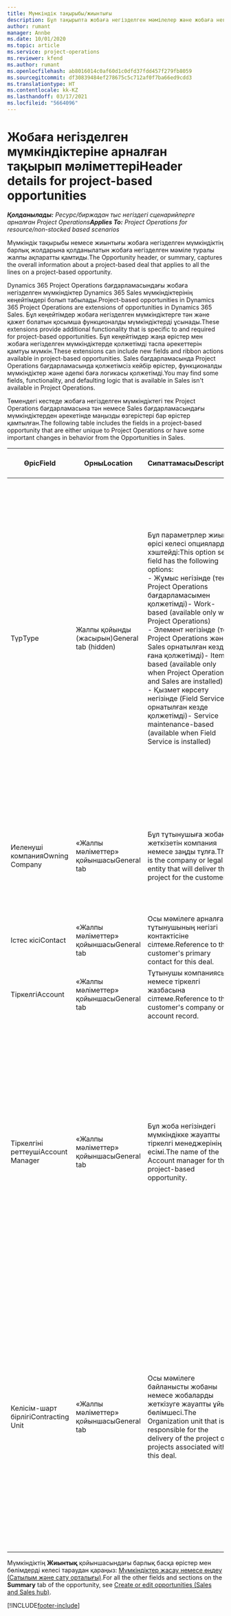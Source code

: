 ```yaml
---
title: Мүмкіндік тақырыбы/жиынтығы
description: Бұл тақырыпта жобаға негізделген мәмілелер және жобаға негізделген мүмкіндік жолдары туралы ақпарат берілген.
author: rumant
manager: Annbe
ms.date: 10/01/2020
ms.topic: article
ms.service: project-operations
ms.reviewer: kfend
ms.author: rumant
ms.openlocfilehash: ab8016014c0af60d1c0dfd37fdd457f279fb8059
ms.sourcegitcommit: df30839484ef278675c5c712af0f7ba66ed9cdd3
ms.translationtype: HT
ms.contentlocale: kk-KZ
ms.lasthandoff: 03/17/2021
ms.locfileid: "5664096"
---
```

# <a name="header-details-for-project-based-opportunities"></a><span data-ttu-id="d46aa-103">Жобаға негізделген мүмкіндіктеріне арналған тақырып мәліметтері</span><span class="sxs-lookup"><span data-stu-id="d46aa-103">Header details for project-based opportunities</span></span>

<span data-ttu-id="d46aa-104">_**Қолданылады:** Ресурс/биржадан тыс негіздегі сценарийлерге арналған Project Operations_</span><span class="sxs-lookup"><span data-stu-id="d46aa-104">_**Applies To:** Project Operations for resource/non-stocked based scenarios_</span></span>


<span data-ttu-id="d46aa-105">Мүмкіндік тақырыбы немесе жиынтығы жобаға негізделген мүмкіндіктің барлық жолдарына қолданылатын жобаға негізделген мәміле туралы жалпы ақпаратты қамтиды.</span><span class="sxs-lookup"><span data-stu-id="d46aa-105">The Opportunity header, or summary, captures the overall information about a project-based deal that applies to all the lines on a project-based opportunity.</span></span>

<span data-ttu-id="d46aa-106">Dynamics 365 Project Operations бағдарламасындағы жобаға негізделген мүмкіндіктер Dynamics 365 Sales мүмкіндіктерінің кеңейтімдері болып табылады.</span><span class="sxs-lookup"><span data-stu-id="d46aa-106">Project-based opportunities in Dynamics 365 Project Operations are extensions of opportunities in Dynamics 365 Sales.</span></span> <span data-ttu-id="d46aa-107">Бұл кеңейтімдер жобаға негізделген мүмкіндіктерге тән және қажет болатын қосымша функционалды мүмкіндіктерді ұсынады.</span><span class="sxs-lookup"><span data-stu-id="d46aa-107">These extensions provide additional functionality that is specific to and required for project-based opportunities.</span></span> <span data-ttu-id="d46aa-108">Бұл кеңейтімдер жаңа өрістер мен жобаға негізделген мүмкіндіктерде қолжетімді таспа әрекеттерін қамтуы мүмкін.</span><span class="sxs-lookup"><span data-stu-id="d46aa-108">These extensions can include new fields and ribbon actions available in project-based opportunities.</span></span> <span data-ttu-id="d46aa-109">Sales бағдарламасында Project Operations бағдарламасында қолжетімсіз кейбір өрістер, функционалды мүмкіндіктер және әдепкі баға логикасы қолжетімді.</span><span class="sxs-lookup"><span data-stu-id="d46aa-109">You may find some fields, functionality, and defaulting logic that is available in Sales isn't available in Project Operations.</span></span>

<span data-ttu-id="d46aa-110">Төмендегі кестеде жобаға негізделген мүмкіндіктегі тек Project Operations бағдарламасына тән немесе Sales бағдарламасындағы мүмкіндіктерден әрекетінде маңызды өзгерістері бар өрістер қамтылған.</span><span class="sxs-lookup"><span data-stu-id="d46aa-110">The following table includes the fields in a project-based opportunity that are either unique to Project Operations or have some important changes in behavior from the Opportunities in Sales.</span></span>

| <span data-ttu-id="d46aa-111">**Өріс**</span><span class="sxs-lookup"><span data-stu-id="d46aa-111">**Field**</span></span> | <span data-ttu-id="d46aa-112">**Орны**</span><span class="sxs-lookup"><span data-stu-id="d46aa-112">**Location**</span></span> | <span data-ttu-id="d46aa-113">**Сипаттамасы**</span><span class="sxs-lookup"><span data-stu-id="d46aa-113">**Description**</span></span> | <span data-ttu-id="d46aa-114">**Төменгі әсер**</span><span class="sxs-lookup"><span data-stu-id="d46aa-114">**Downstream impact**</span></span> |
| --- | --- | --- | --- |
| <span data-ttu-id="d46aa-115">Түр</span><span class="sxs-lookup"><span data-stu-id="d46aa-115">Type</span></span> | <span data-ttu-id="d46aa-116">Жалпы қойынды (жасырын)</span><span class="sxs-lookup"><span data-stu-id="d46aa-116">General tab (hidden)</span></span> | <span data-ttu-id="d46aa-117">Бұл параметрлер жиыны өрісі келесі опцияларды хэштейді:</span><span class="sxs-lookup"><span data-stu-id="d46aa-117">This option set field has the following options:</span></span></br><span data-ttu-id="d46aa-118">- Жұмыс негізінде (тек Project Operations бағдарламасымен қолжетімді)</span><span class="sxs-lookup"><span data-stu-id="d46aa-118">- Work-based (available only with Project Operations)</span></span></br><span data-ttu-id="d46aa-119">- Элемент негізінде (тек Project Operations және Sales орнатылған кезде ғана қолжетімді)</span><span class="sxs-lookup"><span data-stu-id="d46aa-119">- Item-based (available only when Project Operations and Sales are installed)</span></span></br><span data-ttu-id="d46aa-120">- Қызмет көрсету негізінде (Field Service орнатылған кезде қолжетімді)</span><span class="sxs-lookup"><span data-stu-id="d46aa-120">- Service maintenance-based (available when Field Service is installed)</span></span> | <span data-ttu-id="d46aa-121">Project Operations бағдарламасын пайдаланған кезде, бұл өрістің мәні автоматты түрде мүмкіндікті жоба негізінде жіктейтін **Жұмыс негізінде** мәніне орнатылады.</span><span class="sxs-lookup"><span data-stu-id="d46aa-121">When you use Project Operations, this field value is automatically set to **Work-based** which classifies the Opportunity as project-based.</span></span> <span data-ttu-id="d46aa-122">Осы мәміле үшін алдағы сатылым процестеріндегі барлық жобаға тән кеңейтімдер мен функционалды мүмкіндікті іске қосу үшін мүмкіндік жобаға негізделген болуы қажет.</span><span class="sxs-lookup"><span data-stu-id="d46aa-122">An Opportunity should be project-based to enable all project-specific extensions and functionality in the downstream sales process for this deal.</span></span> |
| <span data-ttu-id="d46aa-123">Иеленуші компания</span><span class="sxs-lookup"><span data-stu-id="d46aa-123">Owning Company</span></span> | <span data-ttu-id="d46aa-124">«Жалпы мәліметтер» қойыншасы</span><span class="sxs-lookup"><span data-stu-id="d46aa-124">General tab</span></span> | <span data-ttu-id="d46aa-125">Бұл тұтынушыға жобаны жеткізетін компания немесе заңды тұлға.</span><span class="sxs-lookup"><span data-stu-id="d46aa-125">This is the company or legal entity that will deliver the project for the customer.</span></span> | <span data-ttu-id="d46aa-126">Бұл өріс туралы ақпарат осы Мүмкіндіктен жасалған Жобаның баға ұсынысының сәйкес өрісіне көшіріледі.</span><span class="sxs-lookup"><span data-stu-id="d46aa-126">This field information will be copied to the corresponding field on the Project quote that is created from this Opportunity.</span></span> |
| <span data-ttu-id="d46aa-127">Істес кісі</span><span class="sxs-lookup"><span data-stu-id="d46aa-127">Contact</span></span> | <span data-ttu-id="d46aa-128">«Жалпы мәліметтер» қойыншасы</span><span class="sxs-lookup"><span data-stu-id="d46aa-128">General tab</span></span> | <span data-ttu-id="d46aa-129">Осы мәмілеге арналған тұтынушының негізгі контактісіне сілтеме.</span><span class="sxs-lookup"><span data-stu-id="d46aa-129">Reference to the customer's primary contact for this deal.</span></span> | |
| <span data-ttu-id="d46aa-130">Тіркелгі</span><span class="sxs-lookup"><span data-stu-id="d46aa-130">Account</span></span> | <span data-ttu-id="d46aa-131">«Жалпы мәліметтер» қойыншасы</span><span class="sxs-lookup"><span data-stu-id="d46aa-131">General tab</span></span> | <span data-ttu-id="d46aa-132">Тұтынушы компаниясына немесе тіркелгі жазбасына сілтеме.</span><span class="sxs-lookup"><span data-stu-id="d46aa-132">Reference to the customer's company or account record.</span></span> | |
| <span data-ttu-id="d46aa-133">Тіркелгіні реттеуші</span><span class="sxs-lookup"><span data-stu-id="d46aa-133">Account Manager</span></span> | <span data-ttu-id="d46aa-134">«Жалпы мәліметтер» қойыншасы</span><span class="sxs-lookup"><span data-stu-id="d46aa-134">General tab</span></span> | <span data-ttu-id="d46aa-135">Бұл жоба негізіндегі мүмкіндікке жауапты тіркелгі менеджерінің есімі.</span><span class="sxs-lookup"><span data-stu-id="d46aa-135">The name of the Account manager for this project-based opportunity.</span></span> | <span data-ttu-id="d46aa-136">Тіркелгі менеджері осы жобаны аяқтау арқылы тұтынушымен қарым-қатынасты басқаруға жауапты.</span><span class="sxs-lookup"><span data-stu-id="d46aa-136">The Account manager is responsible for managing the relationship with the customer through the completion of this project.</span></span> <span data-ttu-id="d46aa-137">Тіркелгі менеджерімен байланыстырылған тіркелетін ресурстардың жазбасына сүйене отырып, келісім-шарт бірлігі әдепкі мәнді қабылдайды.</span><span class="sxs-lookup"><span data-stu-id="d46aa-137">Based on the bookable resource record tied to the Account manager, the contracting unit is defaulted.</span></span> |
| <span data-ttu-id="d46aa-138">Келісім-шарт бірлігі</span><span class="sxs-lookup"><span data-stu-id="d46aa-138">Contracting Unit</span></span> | <span data-ttu-id="d46aa-139">«Жалпы мәліметтер» қойыншасы</span><span class="sxs-lookup"><span data-stu-id="d46aa-139">General tab</span></span> | <span data-ttu-id="d46aa-140">Осы мәмілеге байланысты жобаны немесе жобаларды жеткізуге жауапты ұйым бөлімшесі.</span><span class="sxs-lookup"><span data-stu-id="d46aa-140">The Organization unit that is responsible for the delivery of the project or projects associated with this deal.</span></span> | <span data-ttu-id="d46aa-141">Келісім-шарт бөлімшесі - бұл мәміле жабылғаннан кейін жоба(лар)ды аяқтайтын компанияның бөлімі.</span><span class="sxs-lookup"><span data-stu-id="d46aa-141">The contracting unit is the division of the company that will complete the project(s) after the deal is closed.</span></span> <span data-ttu-id="d46aa-142">Әрбір келісім-шартқа отыратын бөлімшенің валютасы бар және ол валюта жоба барысында болжалды және нақты құн туралы есеп беру үшін қолданылады.</span><span class="sxs-lookup"><span data-stu-id="d46aa-142">Every contracting unit has a currency, and this currency is used to report estimated and actual costs incurred during the project.</span></span> |

<span data-ttu-id="d46aa-143">Мүмкіндіктің **Жиынтық** қойыншасындағы барлық басқа өрістер мен бөлімдерді келесі тараудан қараңыз: [Мүмкіндіктер жасау немесе өңдеу (Сатылым және сату орталығы)](https://docs.microsoft.com/dynamics365/sales-enterprise/create-edit-opportunity-sales).</span><span class="sxs-lookup"><span data-stu-id="d46aa-143">For all the other fields and sections on the **Summary** tab of the opportunity, see [Create or edit opportunities (Sales and Sales hub)](https://docs.microsoft.com/dynamics365/sales-enterprise/create-edit-opportunity-sales).</span></span>


[!INCLUDE[footer-include](../includes/footer-banner.md)]
